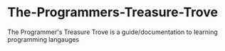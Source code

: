 # The-Programmers-Treasure-Trove
The Programmer's Treasure Trove is a guide/documentation to learning programming langauges
